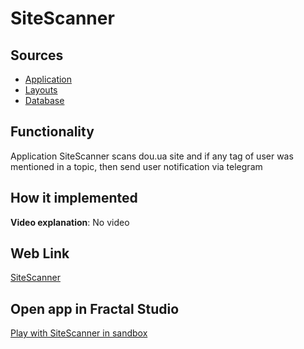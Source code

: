 # SiteScanner

## Sources

- [Application](https://github.com/LearnFractal/FractalPlatform/tree/main/FractalPlatform.Examples/Applications/SiteScanner/SiteScannerApplication.cs)
- [Layouts](https://github.com/LearnFractal/FractalPlatform/tree/main/FractalPlatform.Examples/Layouts/SiteScanner)
- [Database](https://github.com/LearnFractal/FractalPlatform/tree/main/FractalPlatform.Examples/Databases/SiteScanner)

## Functionality

Application SiteScanner scans dou.ua site and if any tag of user was mentioned in a topic, 
then send user notification via telegram

## How it implemented

**Video explanation**: No video

## Web Link

[SiteScanner](https://fraplat.tech/jupiter/SiteScanner)

## Open app in Fractal Studio

[Play with SiteScanner in sandbox](https://fraplat.tech/mars/FractalStudio/?tag=SiteScanner+template)


